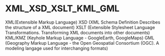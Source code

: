 # XML_XSD_XSLT_KML_GML
XML(Extensible Markup Language) 
XSD (XML Schema Definition Describes the structure of a XML document) 
XSLT (Extensible Stylesheet Language Transformations. Transforming XML documents into other documents)
KML/KMZ (Keyhole Markup Language - GoogleEarth, GoogleMaps)
GML (Geography Markup Language - the Open Geospatial Consortium (OGC). A modeling langage used for interchanging formats)
